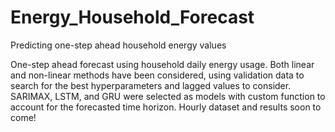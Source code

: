 # Energy_Household_Forecast
Predicting one-step ahead household energy values  

One-step ahead forecast using household daily energy usage. Both linear and non-linear methods have been considered, using validation data to search for the best hyperparameters and lagged values to consider. SARIMAX, LSTM, and GRU were selected as models with custom function to account for the forecasted time horizon. Hourly dataset and results soon to come!
